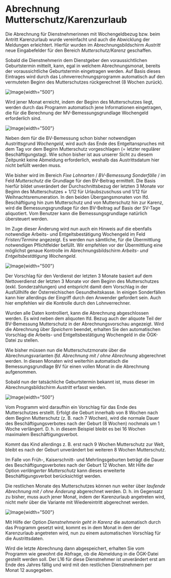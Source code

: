 # Abrechnung Mutterschutz/Karenzurlaub

Die Abrechnung für Dienstnehmerinnen mit Wochengeldbezug bzw. beim Antritt Karenzurlaub wurde vereinfacht und auch die Abwicklung der Meldungen erleichtert. Hierfür wurden im Abrechnungsbildschirm *Austritt* neue Eingabefelder für den Bereich *Mutterschutz/Karenz* geschaffen.

Sobald die Dienstnehmerin dem Dienstgeber den voraussichtlichen Geburtstermin mitteilt, kann, egal in welchem Abrechnungsmonat, bereits der voraussichtliche Geburtstermin eingetragen werden. Auf Basis dieses Eintrages wird durch das Lohnverrechnungsprogramm automatisch auf den vermuteten Beginn des Mutterschutzes rückgerechnet (8 Wochen zurück).

![Image](<img/image518.png>){width="500"}

Wird jener Monat erreicht, indem der Beginn des Mutterschutzes liegt, werden durch das Programm automatisch jene Informationen eingetragen, die für die Berechnung der MV-Bemessungsgrundlage Wochengeld erforderlich sind.

![Image](<img/image519.png>){width="500"}

Neben dem für die BV-Bemessung schon bisher notwendigen Austrittsgrund *Wochengeld*, wird auch das Ende des Entgeltanspruches mit dem Tag vor dem Beginn Mutterschutz vorgeschlagen (= letzter regulärer Beschäftigungstag). Wie schon bisher ist aus unserer Sicht zu diesem Zeitpunkt keine Abmeldung erforderlich, weshalb das Austrittsdatum hier nicht befüllt werden muss.

Wie bisher wird im Bereich *Fixe Lohnarten* / *BV-Bemessung Sonderfälle* / im Feld *Mutterschutz* die Grundlage für den BV-Beitrag ermittelt. Die Basis hierfür bildet unverändert der Durchschnittsbezug der letzten 3 Monate vor Beginn des Mutterschutzes + 1/12 für Urlaubszuschuss und 1/12 für Weihnachtsremuneration. In den beiden Übergangsmonaten von lfd. Beschäftigung hin zum Mutterschutz und von Mutterschutz hin zur Karenz, wird die Bemessungsgrundlage für den BV-Beitrag auf Basis der SV-Tage aliquotiert. Vom Benutzer kann die Bemessungsgrundlage natürlich übersteuert werden.

Im Zuge dieser Änderung wird nun auch ein Hinweis auf die ebenfalls notwendige Arbeits- und Entgeltsbestätigung Wochengeld im Feld *Fristen/Termine* angezeigt. Es werden nun sämtliche, für die Übermittlung notwendigen Pflichtfelder befüllt. Wir empfehlen vor der Übermittlung eine möglichst genaue Kontrolle im Abrechnungsbildschirm *Arbeits- und Entgeltsbestätigung Wochengeld*.

![Image](<img/image520.png>){width="500"}

Der Vorschlag für den Verdienst der letzten 3 Monate basiert auf dem Nettoverdienst der letzten 3 Monate vor dem Beginn des Mutterschutzes (exkl. Sonderzahlungen) und entspricht damit dem Vorschlag in der Ausfüllhilfe der Österreichischen Gesundheitskasse. In einigen Sonderfällen kann hier allerdings der Eingriff durch den Anwender gefordert sein. Auch hier empfehlen wir die Kontrolle durch den Lohnverrechner.

Wurden alle Daten kontrolliert, kann die Abrechnung abgeschlossen werden. Es wird neben dem aliquoten lfd. Bezug auch der aliquote Teil der BV-Bemessung Mutterschutz in der Abrechnungsvorschau angezeigt. Wird die Abrechnung über *Speichern* beendet, erhalten Sie den automatischen Vorschlag die Arbeits- und Entgeltsbestätigung Wochengeld in die ÖGK-Datei zu stellen.

Wie bisher müssen nun die Mutterschutzmonate über die Abrechnungsvarianten *lfd. Abrechnung mit / ohne Abrechnung* abgerechnet werden. In diesen Monaten wird weiterhin automatisch die Bemessungsgrundlage BV für einen vollen Monat in die Abrechnung aufgenommen.

Sobald nun der tatsächliche Geburtstermin bekannt ist, muss dieser im Abrechnungsbildschirm *Austritt* erfasst werden.

![Image](<img/image521.png>){width="500"}

Vom Programm wird daraufhin ein Vorschlag für das Ende des Mutterschutzes erstellt. Erfolgt die Geburt innerhalb von 8 Wochen nach dem Beginn Mutterschutz (z. B. nach 7 Wochen), wird die normale Dauer des Beschäftigungsverbotes nach der Geburt (8 Wochen) nochmals um 1 Woche verlängert. D. h. in diesem Beispiel bleibt es bei 16 Wochen maximalem Beschäftigungsverbot.

Kommt das Kind allerdings z. B. erst nach 9 Wochen Mutterschutz zur Welt, bleibt es nach der Geburt unverändert bei weiteren 8 Wochen Mutterschutz.

Im Falle von Früh-, Kaiserschnitt- und Mehrlingsgeburten beträgt die Dauer des Beschäftigungsverbotes nach der Geburt 12 Wochen. Mit Hilfe der Option *verlängerter Mutterschutz* kann dieses erweiterte Beschäftigungsverbot berücksichtigt werden.

Die restlichen Monate des Mutterschutzes können nun weiter über *laufende Abrechnung mit / ohne Änderung* abgerechnet werden. D. h. im Gegensatz zu bisher, muss auch jener Monat, indem der Karenzurlaub angetreten wird, nicht mehr über die Variante mit Wiedereintritt abgerechnet werden.

![Image](<img/image522.png>){width="500"}

Mit Hilfe der Option *Dienstnehmerin geht in Karenz* die automatisch durch das Programm gesetzt wird, kommt es in dem Monat in dem der Karenzurlaub angetreten wird, nun zu einem automatischen Vorschlag für die Austrittsdaten.

Wird die letzte Abrechnung dann abgespeichert, erhalten Sie vom Programm wie gewohnt die Abfrage, ob die Abmeldung in die ÖGK-Datei gestellt werden soll. Der L16 für diese Dienstnehmer ist unverändert erst am Ende des Jahres fällig und wird mit den restlichen Dienstnehmern per Monat 12 ausgegeben.